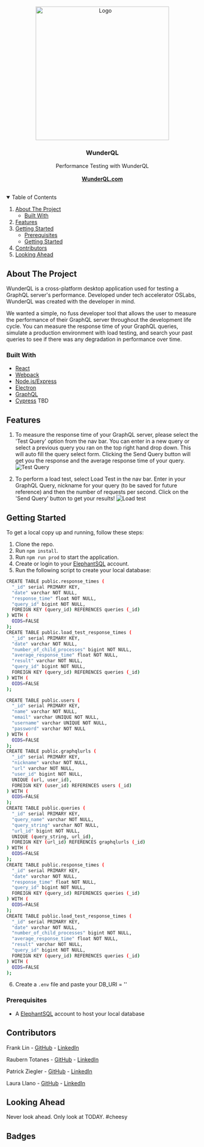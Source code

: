 <!-- PROJECT LOGO -->
<br />
<p align="center">
  <a href="https://github.com/oslabs-beta/WunderQL">
    <img src="https://www.wunderql.com/static/media/wunderql-name.bc187555.png" alt="Logo" length="350px" width="350px">
  </a>

  <h3 align="center">WunderQL</h3> 

  <p align="center">
    Performance Testing with WunderQL
    <br /><br />
    <a href="https://wunderql.com/"><strong>WunderQL.com</strong></a>
    <br />
    <br />
  </p>
</p>

<!-- TABLE OF CONTENTS -->
<details open="open">
  <summary>Table of Contents</summary>
  <ol>
    <li>
      <a href="#about-the-project">About The Project</a>
      <ul>
        <li><a href="#built-with">Built With</a></li>
      </ul>
    </li>
    <li>
      <a href="#Features">Features</a>
    </li>
    <li>
      <a href="#getting-started">Getting Started</a>
      <ul>
        <li><a href="#prerequisites">Prerequisites</a></li>
        <li><a href="#installation">Getting Started</a></li>
      </ul>
    </li>
    <li><a href="#contributors">Contributors</a></li>
    <li><a href="#looking-ahead">Looking Ahead</a></li>
  </ol>
</details>


<!-- ABOUT THE PROJECT -->

## About The Project

WunderQL is a cross-platform desktop application used for testing a GraphQL server's performance. Developed under tech accelerator OSLabs, WunderQL was created with the developer in mind.

We wanted a simple, no fuss developer tool that allows the user to measure the performance of their GraphQL server throughout the development life cycle. You can measure the response time of your GraphQL queries, simulate a production environment with load testing, and search your past queries to see if there was any degradation in performance over time. 


### Built With

- [React](https://reactjs.org/)
- [Webpack](https://webpack.js.org/)
- [Node.js/Express](https://nodejs.dev)
- [Electron](https://electronjs.org/)
- [GraphQL](https://graphql.org/)
- [Cypress](https://www.cypress.io/) TBD


## Features

1. To measure the response time of your GraphQL server, please select the 'Test Query' option from the nav bar. You can enter in a new query or select a previous query you ran on the top right hand drop down. This will auto fill the query select form. Clicking the Send Query button will get you the response and the average response time of your query. ![Test Query](https://www.wunderql.com/static/media/gif_testquery.01e3e3de.gif)

2. To perform a load test, select Load Test in the nav bar. Enter in your GraphQL Query, nickname for your query (to be saved for future reference) and then the number of requests per second. Click on the 'Send Query' button to get your results! ![Load test](https://www.wunderql.com/static/media/gif_loadtest.025e7bda.gif)


## Getting Started

To get a local copy up and running, follow these steps:
1. Clone the repo. 
2. Run `npm install`. 
4. Run `npm run prod` to start the application.
5. Create or login to your [ElephantSQL](https://www.elephantsql.com/) account.
6. Run the following script to create your local database:
```sh
CREATE TABLE public.response_times (
  "_id" serial PRIMARY KEY,
  "date" varchar NOT NULL,
  "response_time" float NOT NULL,
  "query_id" bigint NOT NULL,
  FOREIGN KEY (query_id) REFERENCES queries (_id)
) WITH (
  OIDS=FALSE
);
CREATE TABLE public.load_test_response_times (
  "_id" serial PRIMARY KEY,
  "date" varchar NOT NULL,
  "number_of_child_processes" bigint NOT NULL,
  "average_response_time" float NOT NULL,
  "result" varchar NOT NULL,
  "query_id" bigint NOT NULL,
  FOREIGN KEY (query_id) REFERENCES queries (_id)
) WITH (
  OIDS=FALSE
);

CREATE TABLE public.users (
  "_id" serial PRIMARY KEY,
  "name" varchar NOT NULL,
  "email" varchar UNIQUE NOT NULL,
  "username" varchar UNIQUE NOT NULL,
  "password" varchar NOT NULL
) WITH (
  OIDS=FALSE
);
CREATE TABLE public.graphqlurls (
  "_id" serial PRIMARY KEY,
  "nickname" varchar NOT NULL,
  "url" varchar NOT NULL,
  "user_id" bigint NOT NULL,
  UNIQUE (url, user_id),
  FOREIGN KEY (user_id) REFERENCES users (_id)
) WITH (
  OIDS=FALSE
);
CREATE TABLE public.queries (
  "_id" serial PRIMARY KEY,
  "query_name" varchar NOT NULL,
  "query_string" varchar NOT NULL,
  "url_id" bigint NOT NULL,
  UNIQUE (query_string, url_id),
  FOREIGN KEY (url_id) REFERENCES graphqlurls (_id)
) WITH (
  OIDS=FALSE
);
CREATE TABLE public.response_times (
  "_id" serial PRIMARY KEY,
  "date" varchar NOT NULL,
  "response_time" float NOT NULL,
  "query_id" bigint NOT NULL,
  FOREIGN KEY (query_id) REFERENCES queries (_id)
) WITH (
  OIDS=FALSE
);
CREATE TABLE public.load_test_response_times (
  "_id" serial PRIMARY KEY,
  "date" varchar NOT NULL,
  "number_of_child_processes" bigint NOT NULL,
  "average_response_time" float NOT NULL,
  "result" varchar NOT NULL,
  "query_id" bigint NOT NULL,
  FOREIGN KEY (query_id) REFERENCES queries (_id)
) WITH (
  OIDS=FALSE
);
```
6. Create a `.env` file and paste your DB_URI = '<your ElephantSQL uri>'



### Prerequisites

*  A [ElephantSQL](https://www.elephantsql.com/) account to host your local database


## Contributors

Frank Lin - [GitHub](https://github.com/flin1105) - [LinkedIn](www.linkedin.com/in/frank-lin-1105)

Raubern Totanes - [GitHub](https://github.com/rauberntotanes) - [LinkedIn](https://www.linkedin.com/in/rauberntotanes/)

Patrick Ziegler - [GitHub](https://github.com/pziggy3) - [LinkedIn](https://www.linkedin.com/in/patrickziegler/)

Laura Llano - [GitHub](https://github.com/ldllano) - [LinkedIn](https://www.linkedin.com/in/laura-llano/)


## Looking Ahead

Never look ahead. Only look at TODAY. #cheesy


## Badges
<!-- if testing with cypress, can display this badge -->
<!-- [![Cypress.io](https://img.shields.io/badge/tested%20with-Cypress-04C38E.svg)](https://www.cypress.io/)
 -->